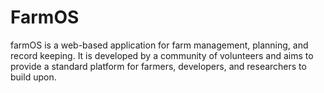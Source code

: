 # FarmOS

farmOS is a web-based application for farm management, planning, and record keeping. It is developed by a community of volunteers and aims to provide a standard platform for farmers, developers, and researchers to build upon.
